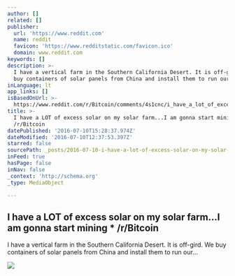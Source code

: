 ```yaml
---
author: []
related: []
publisher:
  url: 'https://www.reddit.com'
  name: reddit
  favicon: 'https://www.redditstatic.com/favicon.ico'
  domain: www.reddit.com
keywords: []
description: >-
  I have a vertical farm in the Southern California Desert. It is off-gird. We
  buy containers of solar panels from China and install them to run our...
inLanguage: lt
app_links: []
isBasedOnUrl: >-
  https://www.reddit.com/r/Bitcoin/comments/4s1cnc/i_have_a_lot_of_excess_solar_on_my_solar_farmi_am/
title: >-
  I have a LOT of excess solar on my solar farm...I am gonna start mining *
  /r/Bitcoin
datePublished: '2016-07-10T15:28:37.974Z'
dateModified: '2016-07-10T12:37:53.397Z'
starred: false
sourcePath: _posts/2016-07-10-i-have-a-lot-of-excess-solar-on-my-solar-farmi-am-gonna-s.md
inFeed: true
hasPage: false
inNav: false
_context: 'http://schema.org'
_type: MediaObject

---
```

<article style=""><h1>I have a LOT of excess solar on my solar farm...I am gonna start mining * /r/Bitcoin</h1><p>I have a vertical farm in the Southern California Desert. It is off-gird. We buy containers of solar panels from China and install them to run our...</p><img src="https://www.redditstatic.com/icon.png" /></article>